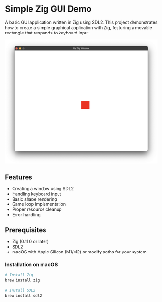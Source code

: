 # Simple Zig GUI Demo

A basic GUI application written in Zig using SDL2. This project demonstrates how to create a simple graphical application with Zig, featuring a movable rectangle that responds to keyboard input.

![Screenshot of the application](screenshot.png)

## Features

- Creating a window using SDL2
- Handling keyboard input
- Basic shape rendering
- Game loop implementation
- Proper resource cleanup
- Error handling

## Prerequisites

- Zig (0.11.0 or later)
- SDL2
- macOS with Apple Silicon (M1/M2) or modify paths for your system

### Installation on macOS

```bash
# Install Zig
brew install zig

# Install SDL2
brew install sdl2